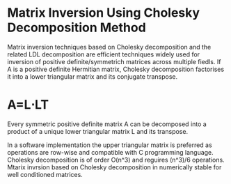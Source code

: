 # Matrix Inversion Using Cholesky Decomposition Method

Matrix inversion techniques based on Cholesky decomposition and the related LDL decomposition are efficient techniques widely used for inversion of positive definite/symmetrich matrices across multiple fiedls.
If A is a positive definite Hermitian matrix, Cholesky decomposition factorises it into a lower triangular matrix and its conjugate transpose. 
# A=L⋅LT 
Every symmetric positive definite matrix A can be decomposed into a product of a unique lower triangular matrix L and its transpose.

In a software implementation the upper triangular matrix is preferred as operations are row-wise and compatible with C programming language. 
Cholesky decomposition is of order O(n^3) and reguires (n^3)/6 operations. Mtarix invrsion based on Cholesky decomposition in numerically stable for well conditioned matrices. 
